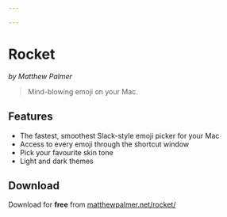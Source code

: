 ```yaml
---

---
```


# Rocket
_by Matthew Palmer_

> Mind-blowing emoji on your Mac.

## Features
* The fastest, smoothest Slack-style emoji picker for your Mac
* Access to every emoji through the shortcut window
* Pick your favourite skin tone
* Light and dark themes


## Download

Download for __free__ from [matthewpalmer.net/rocket/](https://matthewpalmer.net/rocket/)


